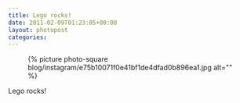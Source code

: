 ```yaml
---
title: Lego rocks!
date: 2011-02-09T01:23:05+00:00
layout: photopost
categories:
---
```


<figure class="photo photo--square">
  {% picture photo-square blog/instagram/e75b10071f0e41bf1de4dfad0b896ea1.jpg alt="" %}
</figure>

Lego rocks!
